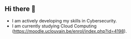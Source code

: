 ## Hi there 👋

- I am actively developing my skills in Cybersecurity.
- I am currently studying Cloud Computing (https://moodle.uclouvain.be/enrol/index.php?id=4198).

<!--
**sazmar18/sazmar18** is a ✨ _special_ ✨ repository because its `README.md` (this file) appears on your GitHub profile.

Here are some ideas to get you started:

- I’m currently  ...
- 🌱 I’m currently learning ...
- 👯 I’m looking to collaborate on ...
- 🤔 I’m looking for help with ...
- 💬 Ask me about ...
- 📫 How to reach me: ...
- 😄 Pronouns: ...
- ⚡ Fun fact: ...
-->
